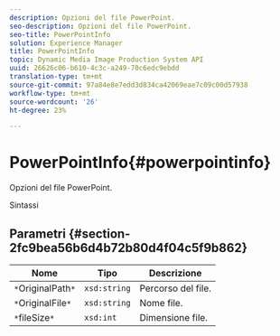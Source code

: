 ```yaml
---
description: Opzioni del file PowerPoint.
seo-description: Opzioni del file PowerPoint.
seo-title: PowerPointInfo
solution: Experience Manager
title: PowerPointInfo
topic: Dynamic Media Image Production System API
uuid: 26626c06-b610-4c3c-a249-70c6edc9ebdd
translation-type: tm+mt
source-git-commit: 97a84e8e7edd3d834ca42069eae7c09c00d57938
workflow-type: tm+mt
source-wordcount: '26'
ht-degree: 23%

---
```



# PowerPointInfo{#powerpointinfo}

Opzioni del file PowerPoint.

Sintassi

## Parametri {#section-2fc9bea56b6d4b72b80d4f04c5f9b862}

| Nome | Tipo | Descrizione |
|---|---|---|
| `*`OriginalPath`*` | `xsd:string` | Percorso del file. |
| `*`OriginalFile`*` | `xsd:string` | Nome file. |
| `*`fileSize`*` | `xsd:int` | Dimensione file. |

